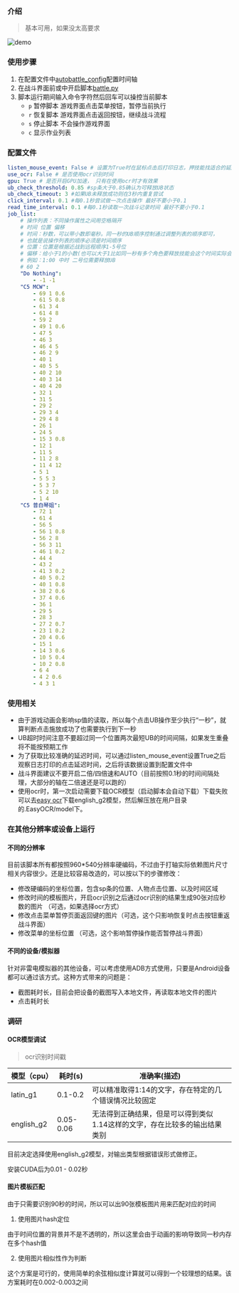 ### 介绍

> 基本可用，如果没太高要求

![demo](demo.webp)

### 使用步骤

1. 在配置文件中[autobattle_config](../autobattle_config.yml)配置时间轴
2. 在战斗界面前或中开启脚本[battle.py](../battle.py)
3. 脚本运行期间输入命令字符然后回车可以操控当前脚本
   * `p` 暂停脚本 游戏界面点击菜单按钮，暂停当前执行
   * `r` 恢复脚本 游戏界面点击返回按钮，继续战斗流程
   * `s` 停止脚本 不会操作游戏界面
   * `c` 显示作业列表

### 配置文件

```yaml
listen_mouse_event: False # 设置为True时在鼠标点击后打印日志，押技能找适合的延后时间时使用，先手动点，然后看日志输出的延迟时间信息
use_ocr: False # 是否使用ocr识别时间
gpu: True # 是否开启GPU加速， 只有在使用ocr时才有效果
ub_check_threshold: 0.85 #sp条大于0.85确认为可释放UB状态
ub_check_timeout: 3 #如果UB未释放成功则在3秒内重复尝试
click_interval: 0.1 #每0.1秒尝试做一次点击操作 最好不要小于0.1
read_time_interval: 0.1 #每0.1秒读取一次战斗记录时间 最好不要小于0.1
job_list:
    # 操作列表：不同操作属性之间用空格隔开
    # 时间 位置 偏移
    # 时间：秒数，可以带小数即毫秒。同一秒的UB顺序控制通过调整列表的顺序即可，
    # 也就是说操作列表的顺序必须是时间顺序
    # 位置：位置是根据近战到远程顺序1-5号位
    # 偏移：给小于1的小数(也可以大于1比如同一秒有多个角色要释放技能会这个时间实际会持续很久)，正常到指定时间就会释放UB，如果希望延后(押技能)可以设置这个值
    # 例如：1:00 中时 二号位需要释放UB
    # 60 2
    "Do Nothing":
        - -1 -1
    "C5 MCW":
        - 69 1 0.6
        - 61 5 0.8
        - 61 3 4
        - 61 4 8
        - 59 2
        - 49 1 0.6
        - 47 5
        - 46 3
        - 46 4 5
        - 46 2 9
        - 40 1
        - 40 5 5
        - 40 2 10
        - 40 3 14
        - 40 4 20
        - 32 1
        - 31 5
        - 29 2
        - 29 3 4
        - 29 4 8
        - 26 1
        - 24 5
        - 15 3 0.8
        - 12 1
        - 11 5
        - 11 2 8
        - 11 4 12
        - 5 1
        - 5 5 3
        - 5 3 7
        - 5 2 10
        - 1 4
    "C5 普白琴姐":
        - 72 1
        - 61 4
        - 56 5
        - 56 1 0.8
        - 56 2 8
        - 56 3 11
        - 46 1 0.2
        - 44 4
        - 43 2
        - 41 3 0.2
        - 40 5 0.2
        - 40 1 0.8
        - 38 2 0.6
        - 37 4 0.6
        - 36 1
        - 29 5
        - 28 3
        - 27 2 0.7
        - 23 1 0.2
        - 20 4 0.6
        - 15 1
        - 14 3 0.6
        - 10 5 0.4
        - 10 2 0.8
        - 6 4
        - 4 2 0.6
        - 4 3 1
```

### 使用相关

* 由于游戏动画会影响sp值的读取，所以每个点击UB操作至少执行“一秒”，就算判断点击施放成功了也需要执行到下一秒
* UB超时时间注意不要超过同一个位置两次最短UB的时间间隔，如果发生重叠将不能按预期工作
* 为了获取比较准确的延迟时间，可以通过listen_mouse_event设置True之后观察日志打印的点击延迟时间，之后将该数据设置到配置文件中
* 战斗界面建议不要开启二倍/四倍速和AUTO（目前按照0.1秒的时间间隔处理，大部分的轴在二倍速还是可以跑的）
* 使用ocr时，第一次启动需要下载OCR模型（启动脚本会自动下载）下载失败可以去[easy ocr](https://www.jaided.ai/easyocr/modelhub/)下载english_g2模型，然后解压放在用户目录的.EasyOCR/model下。

### 在其他分辨率或设备上运行

#### 不同的分辨率

目前该脚本所有都按照960*540分辨率硬编码，不过由于打轴实际依赖图片尺寸相关内容很少。还是比较容易改造的，可以按以下的步骤修改：

* 修改硬编码的坐标位置，包含sp条的位置、人物点击位置、以及时间区域
* 修改时间的模板图片，开启ocr识别之后通过ocr识别的结果生成90张对应秒数的图片 （可选，如果选择ocr方式）
* 修改点击菜单暂停页面返回键的图片（可选，这个只影响恢复时点击按钮重返战斗界面）
* 修改菜单的坐标位置 （可选，这个影响暂停操作能否暂停战斗界面）

#### 不同的设备/模拟器

针对非雷电模拟器的其他设备，可以考虑使用ADB方式使用，只要是Android设备都可以通过该方式。这种方式带来的问题是：

* 截图耗时长，目前会把设备的截图写入本地文件，再读取本地文件的图片
* 点击耗时长

### 调研

#### OCR模型调试

>  ocr识别时间戳

| 模型（cpu） | 耗时(s)   | 准确率(描述)                                                 |
| ----------- | --------- | ------------------------------------------------------------ |
| latin_g1    | 0.1-0.2   | 可以精准取得1:14的文字，存在特定的几个错误情况比较固定       |
| english_g2  | 0.05-0.06 | 无法得到正确结果，但是可以得到类似1.14这样的文字，存在比较多的输出结果类别 |

目前决定选择使用english_g2模型，对输出类型根据错误形式做修正。

安装CUDA后为0.01 - 0.02秒

#### 图片模板匹配

由于只需要识别90秒的时间，所以可以出90张模板图片用来匹配对应的时间

1. 使用图片hash定位

由于时间位置的背景并不是不透明的，所以这里会由于动画的影响导致同一秒内存在多个hash值

2. 使用图片相似性作为判断

这个方案是可行的，使用简单的余弦相似度计算就可以得到一个较理想的结果。该方案耗时在0.002-0.003之间

